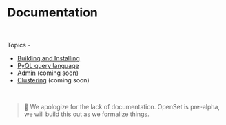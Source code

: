 # Documentation

&nbsp;

Topics - 

* [Building and Installing](https://github.com/perple-io/openset/tree/master/docs/build_install)  
* [PyQL query language](https://github.com/perple-io/openset/tree/master/docs/pyql/README.md)
* [Admin](#)  (coming soon)
* [Clustering](#) (coming soon)

&nbsp;
&nbsp;
>:pushpin: We apologize for the lack of documentation. OpenSet is pre-alpha, we will build this out as we formalize things.